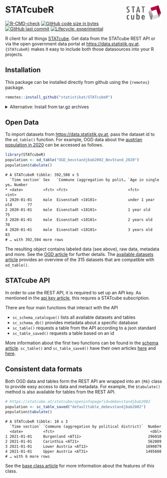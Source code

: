 
# STATcubeR <img src="man/figures/logo_readme.png" align="right" alt="" width="120" />

<!-- badges: start -->
[![R-CMD-check](https://github.com/statistikat/STATcubeR/actions/workflows/R-CMD-check.yaml/badge.svg)](https://github.com/statistikat/STATcubeR/actions/workflows/R-CMD-check.yaml)
[![GitHub code size in
bytes](https://img.shields.io/github/languages/code-size/statistikat/STATcubeR?logo=github)](https://github.com/statistikat/STATcubeR)
[![GitHub last
commit](https://img.shields.io/github/last-commit/statistikat/STATcubeR.svg?logo=github)](https://github.com/statistikat/STATcubeR/commits/master)
[![Lifecycle:
experimental](https://img.shields.io/badge/lifecycle-experimental-orange.svg)](https://www.tidyverse.org/lifecycle/#experimental)
<!-- badges: end -->

R client for all things [STATcube](https://statcube.at).
Get data from the STATcube REST API or via the open government data portal at
https://data.statistik.gv.at. `{STATcubeR}` makes it easy to include both those
datasources into your R projects.

## Installation

This package can be installed directly from github using the `{remotes}` package.

```r
remotes::install_github("statistikat/STATcubeR")
```

<details>
<summary>Alternative: Install from tar.gz archives</summary>

If you are not able to use `install_github()` to install `STATcubeR`,
you can also download the package as a tar archive from https://github.com/statistikat/STATcubeR/tags.
The package can then be installed by providing a path to the downloaded archive file.

```r
install.packages('STATcubeR-0.4.3.tar.gz', repos = NULL)
```
</details>

## Open Data

To import datasets from https://data.statistik.gv.at, pass the dataset
id to the `od_table()` function. For example, OGD data about the [austrian population in 2020](https://data.statistik.gv.at/web/meta.jsp?dataset=OGD_bevstandjbab2002_BevStand_2020)
can be accessed as follows.

```r
library(STATcubeR)
population <- od_table("OGD_bevstandjbab2002_BevStand_2020")
population$tabulate()
```

```
# A STATcubeR tibble: 392,508 x 5
  `Time section` Sex   `Commune (aggregation by polit… `Age in single ye… Number
* <date>         <fct> <fct>                           <fct>               <int>
1 2020-01-01     male  Eisenstadt <10101>              under 1 year old       77
2 2020-01-01     male  Eisenstadt <10101>              1 year old             75
3 2020-01-01     male  Eisenstadt <10101>              2 years old            70
4 2020-01-01     male  Eisenstadt <10101>              3 years old            83
# … with 392,504 more rows
```

The resulting object contains labeled data (see above), raw data, metadata and more.
See the [OGD article](https://statistikat.github.io/STATcubeR/articles/od_table.html) for further details.
The [available datasets article](https://statistikat.github.io/STATcubeR/articles/od_list.html) provides
an overview of the 315 datasets that are compatible with `od_table()`.

## STATcube API

In order to use the REST API, it is required to set up an API key. As mentioned in the
[api key article](https://statistikat.github.io/STATcubeR/articles/sc_key.html),
this requres a STATcube subscription.

There are four main functions that interact with the API

  - `sc_schema_catalogue()` lists all available datasets and tables
  - `sc_schema_db()` provides metadata about a specific database
  - `sc_table()` requests a table from the API according to a json
    standard
  - `sc_table_saved()` requests a table based on an id

More information about the first two functions can be found in the
[schema
article](https://statistikat.github.io/STATcubeR/articles/sc_schema.html).
`sc_table()` and `sc_table_saved()` have their own articles
[here](https://statistikat.github.io/STATcubeR/articles/sc_table.html)
and
[here](https://statistikat.github.io/STATcubeR/articles/sc_table_saved.html).

## Consistent data formats

Both OGD data and tables form the REST API are wrapped into an `{R6}`
class to provide easy access to data and metadata. For example, the
`$tabulate()` method is also available for tables from the REST API.

```r
# https://statcube.at/statcube/openinfopage?id=debevstandjbab2002
population <- sc_table_saved("defaulttable_debevstandjbab2002")
population$tabulate()
```

```
# A STATcubeR tibble: 10 x 3
  `Time section` `Commune (aggregation by political district)`  Number
  <date>         <fct>                                           <dbl>
1 2021-01-01     Burgenland <AT11>                              296010
2 2021-01-01     Carinthia <AT21>                               562089
3 2021-01-01     Lower Austria <AT12>                          1690879
4 2021-01-01     Upper Austria <AT31>                          1495608
# … with 6 more rows
```

See the [base class article](https://statistikat.github.io/STATcubeR/articles/sc_data.html)
for more information about the features of this class.
